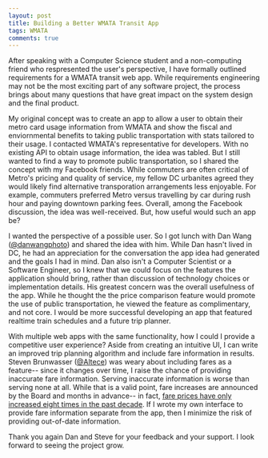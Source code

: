 ```yaml
---
layout: post
title: Building a Better WMATA Transit App
tags: WMATA
comments: true
---
```


After speaking with a Computer Science student and a non-computing friend who respresented the user's perspective, I have formally outlined requirements for a WMATA transit web app. <!-- more --> While requirements engineering may not be the most exciting part of any software project, the process brings about many questions that have great impact on the system design and the final product.

My original concept was to create an app to allow a user to obtain their metro card usage information from WMATA and show the fiscal and enviornmental benefits to taking public transportation with stats tailored to their usage. I contacted WMATA's representative for developers. With no existing API to obtain usage information, the idea was tabled. But I still wanted to find a way to promote public transportation, so I shared the concept with my Facebook friends. While commuters are often critical of Metro's pricing and quality of service, my fellow DC urbanites agreed they would likely find alternative transporation arrangements less enjoyable. For example, commuters preferred Metro versus travelling by car during rush hour and paying downtown parking fees. Overall, among the Facebook discussion, the idea was well-received. But, how useful would such an app be?

I wanted the perspective of a possible user. So I got lunch with Dan Wang (<a href="http://www.twitter.com/danwangphoto">@danwangphoto</a>) and shared the idea with him. While Dan hasn't lived in DC, he had an appreciation for the conversation the app idea had generated and the goals I had in mind. Dan also isn't a Computer Scientist or a Software Engineer, so I knew that we could focus on the features the application should bring, rather than discussion of technology choices or implementation details. His greatest concern was the overall usefulness of the app. While he thought the the price comparison feature would promote the use of public transportation, he viewed the feature as complimentary, and not core. I would be more successful developing an app that featured realtime train schedules and a future trip planner.

With multiple web apps with the same functionality, how I could I provide a competitive user experience? Aside from creating an intuitive UI, I can write an improved trip planning algorithm and include fare information in results. Steven Brunwasser (<a href="http://twitter.com/Altece">@Altece</a>) was weary about including fares as a feature-- since it changes over time, I raise the chance of providing inaccurate fare information. Serving inaccurate information is worse than serving none at all. While that is a valid point, fare increases are announced by the Board and months in advance-- in fact, <a href="http://www.wmata.com/about_metro/docs/Fare%20History%20through%20July-2012.pdf">fare prices have only increased eight times in the past decade</a>. If I wrote my own interface to provide fare information separate from the app, then I minimize the risk of providing out-of-date information. 

Thank you again Dan and Steve for your feedback and your support. I look forward to seeing the project grow.